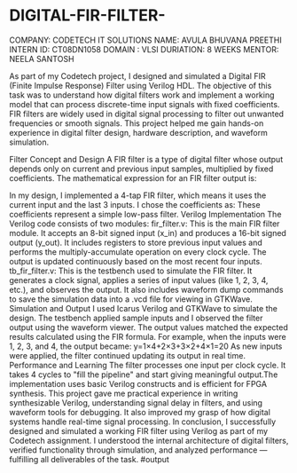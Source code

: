 # DIGITAL-FIR-FILTER-
COMPANY: CODETECH IT SOLUTIONS 
NAME: AVULA BHUVANA PREETHI
INTERN ID: CT08DN1058
DOMAIN : VLSI
DURIATION: 8 WEEKS
MENTOR: NEELA SANTOSH

As part of my Codetech project, I designed and simulated a Digital FIR (Finite Impulse Response) Filter using Verilog HDL. The objective of this task was to understand how digital filters work and implement a working model that can process discrete-time input signals with fixed coefficients. FIR filters are widely used in digital signal processing to filter out unwanted frequencies or smooth signals. This project helped me gain hands-on experience in digital filter design, hardware description, and waveform simulation.

Filter Concept and Design
A FIR filter is a type of digital filter whose output depends only on current and previous input samples, multiplied by fixed coefficients. The mathematical expression for an FIR filter output is:

In my design, I implemented a 4-tap FIR filter, which means it uses the current input and the last 3 inputs. I chose the coefficients as:
These coefficients represent a simple low-pass filter.
Verilog Implementation
The Verilog code consists of two modules:
fir_filter.v: This is the main FIR filter module. It accepts an 8-bit signed input (x_in) and produces a 16-bit signed output (y_out). It includes registers to store previous input values and performs the multiply-accumulate operation on every clock cycle. The output is updated continuously based on the most recent four inputs.
tb_fir_filter.v: This is the testbench used to simulate the FIR filter. It generates a clock signal, applies a series of input values (like 1, 2, 3, 4, etc.), and observes the output. It also includes waveform dump commands to save the simulation data into a .vcd file for viewing in GTKWave.
Simulation and Output
I used Icarus Verilog and GTKWave to simulate the design. The testbench applied sample inputs and I observed the filter output using the waveform viewer. The output values matched the expected results calculated using the FIR formula. For example, when the inputs were 1, 2, 3, and 4, the output became:
y=1×4+2×3+3×2+4×1=20
As new inputs were applied, the filter continued updating its output in real time.
Performance and Learning
The filter processes one input per clock cycle.
It takes 4 cycles to "fill the pipeline" and start giving meaningful output.The implementation uses basic Verilog constructs and is efficient for FPGA synthesis.
This project gave me practical experience in writing synthesizable Verilog, understanding signal delay in filters, and using waveform tools for debugging. It also improved my grasp of how digital systems handle real-time signal processing.
In conclusion, I successfully designed and simulated a working FIR filter using Verilog as part of my Codetech assignment. I understood the internal architecture of digital filters, verified functionality through simulation, and analyzed performance — fulfilling all deliverables of the task.
#output


